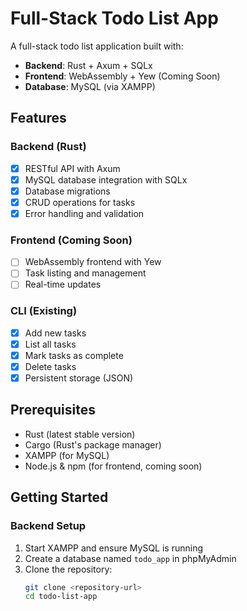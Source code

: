 # Full-Stack Todo List App

A full-stack todo list application built with:
- **Backend**: Rust + Axum + SQLx
- **Frontend**: WebAssembly + Yew (Coming Soon)
- **Database**: MySQL (via XAMPP)

## Features

### Backend (Rust)
- [x] RESTful API with Axum
- [x] MySQL database integration with SQLx
- [x] Database migrations
- [x] CRUD operations for tasks
- [x] Error handling and validation

### Frontend (Coming Soon)
- [ ] WebAssembly frontend with Yew
- [ ] Task listing and management
- [ ] Real-time updates

### CLI (Existing)
- [x] Add new tasks
- [x] List all tasks
- [x] Mark tasks as complete
- [x] Delete tasks
- [x] Persistent storage (JSON)

## Prerequisites

- Rust (latest stable version)
- Cargo (Rust's package manager)
- XAMPP (for MySQL)
- Node.js & npm (for frontend, coming soon)

## Getting Started

### Backend Setup

1. Start XAMPP and ensure MySQL is running
2. Create a database named `todo_app` in phpMyAdmin
3. Clone the repository:
   ```bash
   git clone <repository-url>
   cd todo-list-app